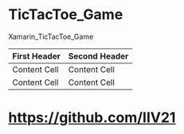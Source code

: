 # TicTacToe_Game
Xamarin_TicTacToe_Game






First Header  | Second Header
------------- | -------------
Content Cell  | Content Cell
Content Cell  | Content Cell























# https://github.com/IIV21
